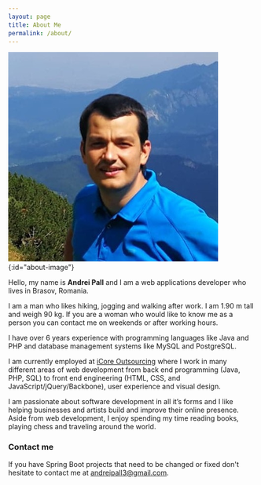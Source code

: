```yaml
---
layout: page
title: About Me
permalink: /about/
---
```

![Andrei Pall](/assets/img/andrei.jpg){:id="about-image"}

Hello, my name is <strong>Andrei Pall</strong> and I am a web applications developer who lives in Brasov, Romania.

I am a man who likes hiking, jogging and walking after work. I am 1.90 m tall and weigh 90 kg. If you are a woman who would like to know me as a person you can contact me on weekends or after working hours.

I have over 6 years experience with programming languages like Java and PHP and database management systems like MySQL and PostgreSQL.

I am currently employed at <a href="https://www.icore.ro" target="_blank">iCore Outsourcing</a> where I work in many different areas of web development from back end programming (Java, PHP, SQL) to front end engineering (HTML, CSS, and JavaScript/jQuery/Backbone), user experience and visual design.

I am passionate about software development in all it’s forms and I like helping businesses and artists build and improve their online presence. Aside from web development, I enjoy spending my time reading books, playing chess and traveling around the world.

### Contact me

If you have Spring Boot projects that need to be changed or fixed don't hesitate to contact me at <a href="mailto:andreipall3@gmail.com">andreipall3@gmail.com</a>.
